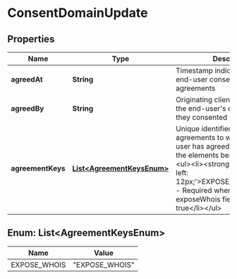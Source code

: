 

# ConsentDomainUpdate


## Properties

| Name | Type | Description | Notes |
|------------ | ------------- | ------------- | -------------|
|**agreedAt** | **String** | Timestamp indicating when the end-user consented to these agreements |  |
|**agreedBy** | **String** | Originating client IP address of the end-user&#39;s computer when they consented to the agreements |  |
|**agreementKeys** | [**List&lt;AgreementKeysEnum&gt;**](#List&lt;AgreementKeysEnum&gt;) | Unique identifiers of the agreements to which the end-user has agreed, as required by the elements being updated&lt;br/&gt;&lt;ul&gt;&lt;li&gt;&lt;strong style&#x3D;&#39;margin-left: 12px;&#39;&gt;EXPOSE_WHOIS&lt;/strong&gt; - Required when the exposeWhois field is updated to true&lt;/li&gt;&lt;/ul&gt; |  |



## Enum: List&lt;AgreementKeysEnum&gt;

| Name | Value |
|---- | -----|
| EXPOSE_WHOIS | &quot;EXPOSE_WHOIS&quot; |



